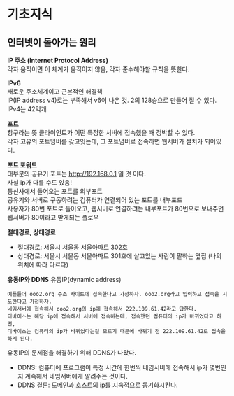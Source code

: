 # 기초지식

## 인터넷이 돌아가는 원리

**IP 주소 (Internet Protocol Address)**  
각자 움직이면 이 체계가 움직이지 않음, 각자 준수해야할 규칙을 뜻한다.  

**IPv6**  
새로운 주소체계이고 근본적인 해결책  
IP(IP address v4)로는 부족해서 v6이 나온 것. 2의 128승으로 만들어 질 수 있다.  
IPv4는 42억개
 
**포트**  
항구라는 뜻
클라이언트가 어떤 특정한 서버에 접속했을 때 정박할 수 있다.  
각자 고유의 포트넘버를 갖고잇는데, 그 포트넘버로 접속하면 웹서버가 설치가 되어있다.  

**포트 포워드**  
대부분의 공유기 포트는 http://192.168.0.1 일 것 이다.  
사설 ip가 다를 수도 있음!  
통신사에서 들어오는 포트를 외부포트   
공유기와 서버로 구동하려는 컴퓨터가 연결되어 있는 포트를 내부포드  
사용자가 80번 포트로 들어오고, 웹서버로 연결하려는 내부포트가 80번으로 보내주면 웹서버가 80이라고 받게되는 플로우  

**절대경로, 상대경로**  
* 절대경로: 서울시 서울동 서울아파트 302호  
* 상대경로: 서울시 서울동 서울아파트 301호에 살고있는 사람이 말하는 옆집 (나의 위치에 따라 다르다)

**유동IP와 DDNS**
유동IP(dynamic address)   
```
예를들어 ooo2.org 주소 사이트에 접속한다고 가정하자. ooo2.org라고 입력하고 접속을 시도한다고 가정하자.    
네임서버에 접속해서 ooo2.org의 ip에 접속해서 222.109.61.42라고 답한다.  
디바이스는 해당 ip에 접속해서 서버에 접속하는데, 접속했던 컴퓨터의 ip가 바뀌었다고 하면,   
디바이스는 컴퓨터의 ip가 바뀌었다는걸 모르기 때문에 바뀌기 전 222.109.61.42로 접속을 하게 된다.
```  
  
유동IP의 문제점을 해결하기 위해 DDNS가 나왔다.  
* DDNS: 컴퓨터에 프로그램이 특정 시간에 한번씩 네임서버에 접속해서 ip가 몇번인지 계속해서 네임서버에게 알려주는 것이다.
* DDNS 결론: 도메인과 호스트의 ip를 지속적으로 동기화시킨다.


